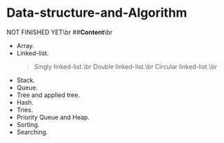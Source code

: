 # Data-structure-and-Algorithm
 NOT FINISHED YET\br
##**Content**\br
  - Array.
  - Linked-list.
    > Singly linked-list.\br
    > Double linked-list.\br
    > Circular linked-list.\br
  - Stack.
  - Queue.
  - Tree and applied tree.
  - Hash.
  - Tries.
  - Priority Queue and Heap.
  - Sorting.
  - Searching.
  
  
